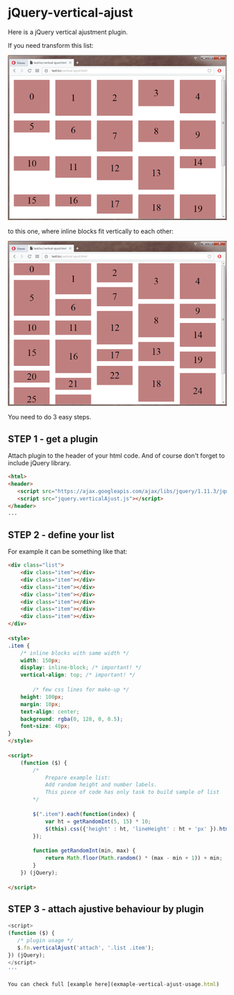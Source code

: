 # jQuery-vertical-ajust
Here is a jQuery vertical ajustment plugin.

If you need transform this list:

![inline-block list](vertical-empties.png)

to this one, where inline blocks fit vertically to each other:

![ajausted inline-block list](vertical-ajusted.png)

You need to do 3 easy steps.

## STEP 1 - get a plugin

Attach plugin to the header of your html code. And of course don't forget to include jQuery library.

```html
<html>
<header>
   <script src="https://ajax.googleapis.com/ajax/libs/jquery/1.11.3/jquery.min.js"></script>
   <script src="jquery.verticalAjust.js"></script>
</header>
...
```

## STEP 2 - define your list

For example it can be something like that:

```html
<div class="list">
	<div class="item"></div>
	<div class="item"></div>
	<div class="item"></div>
	<div class="item"></div>
	<div class="item"></div>
	<div class="item"></div>
	<div class="item"></div>
</div>

<style>
.item {
	/* inline blocks with same width */
	width: 150px;
	display: inline-block; /* important! */
	vertical-align: top; /* important! */
	
        /* few css lines for make-up */
	height: 100px;
	margin: 10px;
	text-align: center;
	background: rgba(0, 128, 0, 0.5);
	font-size: 40px;
}
</style>

<script>
	(function ($) {
		/*
		    Prepare example list:
		    Add random height and number labels.
		    This piece of code has only task to build sample of list
		*/
		
		$(".item").each(function(index) {
			var ht = getRandomInt(5, 15) * 10;
			$(this).css({'height' : ht, 'lineHeight' : ht + 'px' }).html(index);
		});
	
		function getRandomInt(min, max)	{
			return Math.floor(Math.random() * (max - min + 1)) + min;
		}
	}) (jQuery);

</script>
```
## STEP 3 - attach ajustive behaviour by plugin

```javascript
<script>
(function ($) {
   /* plugin usage */
   $.fn.verticalAjust('attach', '.list .item');
}) (jQuery);
</script>
'''

You can check full [example here](exmaple-vertical-ajust-usage.html)
